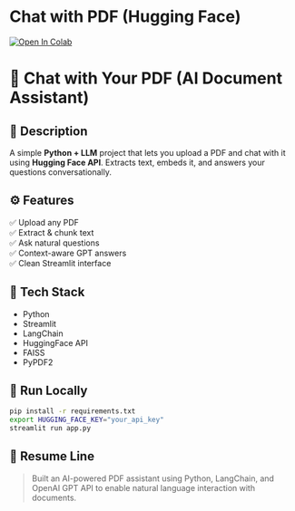 # Chat with PDF (Hugging Face)

[![Open In Colab](https://colab.research.google.com/assets/colab-badge.svg)](https://colab.research.google.com/github/Yashwant-king/chat-with-pdf/blob/main/chat_with_pdf.ipynb)

# 📄 Chat with Your PDF (AI Document Assistant)

## 🧠 Description
A simple **Python + LLM** project that lets you upload a PDF and chat with it using **Hugging Face API**. Extracts text, embeds it, and answers your questions conversationally.

## ⚙️ Features
✅ Upload any PDF  
✅ Extract & chunk text  
✅ Ask natural questions  
✅ Context-aware GPT answers  
✅ Clean Streamlit interface  

## 🧩 Tech Stack
- Python
- Streamlit
- LangChain
- HuggingFace API
- FAISS
- PyPDF2

## 🚀 Run Locally
```bash
pip install -r requirements.txt
export HUGGING_FACE_KEY="your_api_key"
streamlit run app.py
```

## 💼 Resume Line
> Built an AI-powered PDF assistant using Python, LangChain, and OpenAI GPT API to enable natural language interaction with documents.
